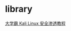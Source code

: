 # library


[大学霸 Kali Linux 安全渗透教程](https://wizardforcel.gitbooks.io/daxueba-kali-linux-tutorial/content/35.html)

